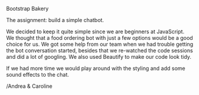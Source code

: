 Bootstrap Bakery

The assignment: build a simple chatbot.

We decided to keep it quite simple since we are beginners at JavaScript. We thought that a food ordering bot with just a few options would be a good choice for us. We got some help from our team when we had trouble getting the bot conversation started, besides that we re-watched the code sessions and did a lot of googling. We also used Beautify to make our code look tidy.

If we had more time we would play around with the styling and add some sound effects to the chat.

/Andrea & Caroline
